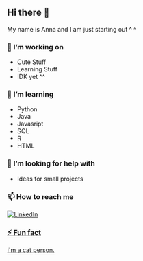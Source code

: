 ## Hi there 👋

My name is Anna and I am just starting out ^ ^ 


### 🔭 I’m working on

- Cute Stuff
- Learning Stuff
- IDK yet ^^

### 🌱 I’m learning

- Python
- Java
- Javasript 
- SQL
- R
- HTML

### 🤔 I’m looking for help with

- Ideas for small projects

### 📫 How to reach me

<div display="flex">
  <a href="https://www.linkedin.com/in/anna-plavyuk-674448223">
    <img src="https://img.shields.io/badge/linkedin-%230077B5.svg?style=for-the-badge&logo=linkedin&logoColor=white" alt="LinkedIn"/>

</div>

### ⚡ Fun fact

I'm a cat person.

